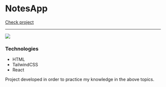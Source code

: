 # NotesApp

[Check project](https://mateuscodes.github.io/defi-crypto-react-tailwind/)

---

![](https://i.imgur.com/RcWuh3U.png)

### Technologies
- HTML
- TailwindCSS
- React

Project developed in order to practice my knowledge in the above topics.
